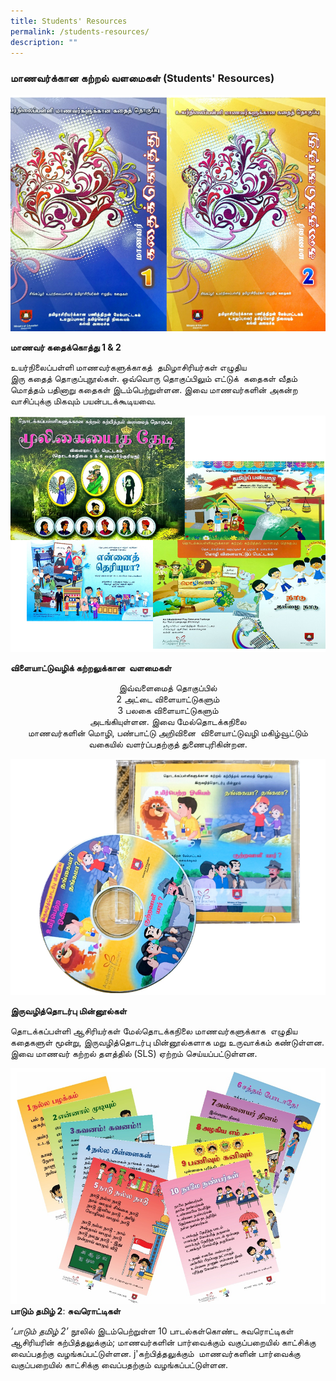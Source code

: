 ```yaml
---
title: Students' Resources
permalink: /students-resources/
description: ""
---
```

### மாணவர்க்கான கற்றல் வளமைகள் (Students' Resources)


![உயர்நிலைப்பள்ளி மாணவர்களுக்காகத்  தமிழாசிரியர்கள் எழுதிய](/images/001storycompilation.png)

**மாணவர் கதைக்கொத்து 1 &amp; 2**

உயர்நிலைப்பள்ளி மாணவர்களுக்காகத்&nbsp; தமிழாசிரியர்கள் எழுதிய  
இரு கதைத் தொகுப்புநூல்கள். ஒவ்வொரு தொகுப்பிலும் எட்டுக்&nbsp; கதைகள் வீதம் மொத்தம் பதினாறு கதைகள் இடம்பெற்றுள்ளன. இவை மாணவர்களின் அகன்ற வாசிப்புக்கு மிகவும் பயன்படக்கூடியவை.

![edu play (2)](/images/001nsandksn.png)

**விளையாட்டுவழிக் கற்றலுக்கான&nbsp; வளமைகள்**<br>
<p style="text-align: center">இவ்வளைமைத் தொகுப்பில்<br>  
2 அட்டை விளையாட்டுகளும்<br>
3 பலகை விளையாட்டுகளும்<br> அடங்கியுள்ளன. இவை மேல்தொடக்கநிலை<br> மாணவர்களின் மொழி, பண்பாட்டு    அறிவினை&nbsp; விளையாட்டுவழி மகிழ்வூட்டும் வகையில் வளர்ப்பதற்குத் துணைபுரிகின்றன.

![](/images/001ffbksandsakdn.png)


**இருவழித்தொடர்பு மின்னூல்கள்**

தொடக்கப்பள்ளி ஆசிரியர்கள் மேல்தொடக்கநிலை மாணவர்களுக்காக &nbsp;எழுதிய கதைகளுள் மூன்று, இருவழித்தொடர்பு மின்னூல்களாக மறு உருவாக்கம் கண்டுள்ளன. இவை மாணவர் கற்றல் தளத்தில் (SLS) ஏற்றம் செய்யப்பட்டுள்ளன.


![](/images/001jdksaldjsakldh.png)
**பாடும் தமிழ் 2**:
**சுவரொட்டிகள்**
	
_‘பாடும் தமிழ் 2’_&nbsp;நூலில் இடம்பெற்றுள்ள 10 பாடல்கள்கொண்ட சுவரொட்டிகள் ஆசிரியரின்  கற்பித்தலுக்கும்; மாணவர்களின் பார்வைக்கும் வகுப்பறையில் காட்சிக்கு வைப்பதற்கு வழங்கப்பட்டுள்ளன. j'கற்பித்தலுக்கும்&nbsp; மாணவர்களின் பார்வைக்கு வகுப்பறையில் காட்சிக்கு வைப்பதற்கும் வழங்கப்பட்டுள்ளன.</p>